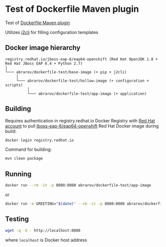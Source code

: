 # Test of Dockerfile Maven plugin

Test of [Dockerfile Maven plugin](https://github.com/spotify/dockerfile-maven)

Utilizes [j2cli](https://github.com/kolypto/j2cli) for filling configuration templates

## Docker image hierarchy

```text
registry.redhat.io/jboss-eap-6/eap64-openshift (Red Hat OpenJDK 1.8 + Red Hat JBoss EAP 6.4 + Python 2.7)
│
└─── abrarov/dockerfile-test/base-image (+ pip + j2cli)
     │
     └─── abrarov/dockerfile-test/hollow-image (+ configuration + scripts)
          │
          └─── abrarov/dockerfile-test/app-image (+ application)
```

## Building

Requires authentication in registry.redhat.io Docker Registry with [Red Hat account](https://www.redhat.com/wapps/ugc/register.html) 
to pull 
[jboss-eap-6/eap64-openshift](https://access.redhat.com/containers/#/registry.access.redhat.com/jboss-eap-6/eap64-openshift) 
Red Hat Docker image during build:

```bash
docker login registry.redhat.io
```

Command for building:

```bash
mvn clean package
```

## Running

```bash
docker run --rm -it -p 8080:8080 abrarov/dockerfile-test/app-image
```

or 

```bash
docker run -e GREETING="$(date)" --rm -it -p 8080:8080 abrarov/dockerfile-test/app-image
```

## Testing

```bash
wget -q -O - http://localhost:8080
```

where `localhost` is Docker host address 
